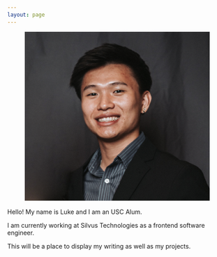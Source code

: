 ```yaml
---
layout: page
---
```

<section>
</section>
 <!-- d3 test -->
<script src="https://cdn.jsdelivr.net/npm/d3@7"></script>

<section class = "row">
    <figure class="column image">
        <img src="/assets/images/favicon.png">
    </figure>
    <article class="column">
        <p>
            Hello! My name is Luke and I am an
            <span class = "usc_short" >USC</span>
            <!-- <span class = "hide" >University of Southern California.</span> -->
            Alum.
        </p>
        <p>
            I am currently working at Silvus Technologies as a frontend software engineer.
        </p>
        <p>
            This will be a place to display my writing as well as my projects.
        </p>
    </article>
</section>

